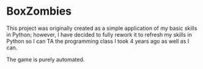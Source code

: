 # BoxZombies
This project was originally created as a simple application of my basic skills in Python; however, I have decided to fully rework it to refresh my skills in Python so I can TA the programming class I took 4 years ago as well as I can.

The game is purely automated.
